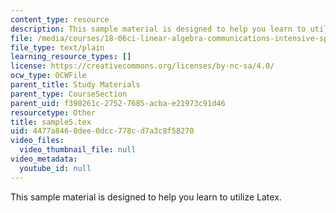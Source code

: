 ```yaml
---
content_type: resource
description: This sample material is designed to help you learn to utilize Latex.
file: /media/courses/18-06ci-linear-algebra-communications-intensive-spring-2004/4477a8468dee0dcc778cd7a3c8f58270_sample5.tex
file_type: text/plain
learning_resource_types: []
license: https://creativecommons.org/licenses/by-nc-sa/4.0/
ocw_type: OCWFile
parent_title: Study Materials
parent_type: CourseSection
parent_uid: f390261c-2752-7685-acba-e21973c91d46
resourcetype: Other
title: sample5.tex
uid: 4477a846-8dee-0dcc-778c-d7a3c8f58270
video_files:
  video_thumbnail_file: null
video_metadata:
  youtube_id: null
---
```

This sample material is designed to help you learn to utilize Latex.